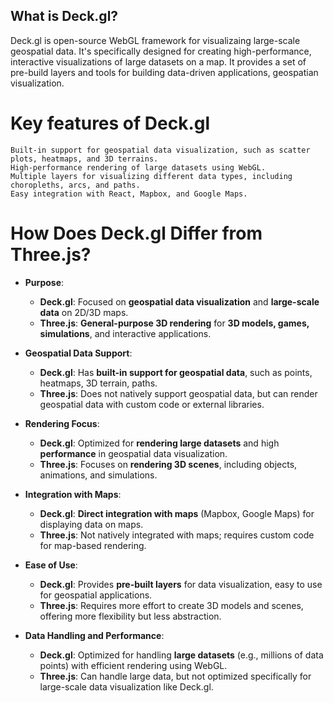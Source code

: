 ## What is Deck.gl?
Deck.gl is open-source WebGL framework for visualizaing large-scale geospatial data. It's specifically designed for creating high-performance, interactive visualizations of large datasets on a map. It provides a set of pre-build layers and tools for building data-driven applications, geospatian visualization.

# Key features of Deck.gl
    Built-in support for geospatial data visualization, such as scatter plots, heatmaps, and 3D terrains.
    High-performance rendering of large datasets using WebGL.
    Multiple layers for visualizing different data types, including choropleths, arcs, and paths.
    Easy integration with React, Mapbox, and Google Maps.
    
# How Does Deck.gl Differ from Three.js?

- **Purpose**:
  - **Deck.gl**: Focused on **geospatial data visualization** and **large-scale data** on 2D/3D maps.
  - **Three.js**: **General-purpose 3D rendering** for **3D models, games, simulations**, and interactive applications.

- **Geospatial Data Support**:
  - **Deck.gl**: Has **built-in support for geospatial data**, such as points, heatmaps, 3D terrain, paths.
  - **Three.js**: Does not natively support geospatial data, but can render geospatial data with custom code or external libraries.

- **Rendering Focus**:
  - **Deck.gl**: Optimized for **rendering large datasets** and high **performance** in geospatial data visualization.
  - **Three.js**: Focuses on **rendering 3D scenes**, including objects, animations, and simulations.

- **Integration with Maps**:
  - **Deck.gl**: **Direct integration with maps** (Mapbox, Google Maps) for displaying data on maps.
  - **Three.js**: Not natively integrated with maps; requires custom code for map-based rendering.

- **Ease of Use**:
  - **Deck.gl**: Provides **pre-built layers** for data visualization, easy to use for geospatial applications.
  - **Three.js**: Requires more effort to create 3D models and scenes, offering more flexibility but less abstraction.

- **Data Handling and Performance**:
  - **Deck.gl**: Optimized for handling **large datasets** (e.g., millions of data points) with efficient rendering using WebGL.
  - **Three.js**: Can handle large data, but not optimized specifically for large-scale data visualization like Deck.gl.
